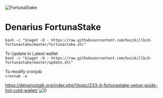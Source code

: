 ![FortunaStake](https://i.imgur.com/ZO4lDWT.png)
# Denarius FortunaStake

```bash -c "$(wget -O - https://raw.githubusercontent.com/buzzkillb/d-fortunastake/master/fortunastake.sh)"```

To Update to Latest wallet  
```bash -c "$(wget -O - https://raw.githubusercontent.com/buzzkillb/d-fortunastake/master/update.sh)"```

To modify cronjob  
```crontab -e```

https://denariustalk.org/index.php?/topic/233-d-fortunastake-setup-guide-hot-cold-wallet/
![D](https://i.imgur.com/XwZtq86.gif)
